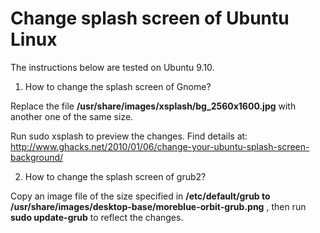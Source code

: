 # Change splash screen of Ubuntu Linux

The instructions below are tested on Ubuntu 9.10.

1. How to change the splash screen of Gnome?

Replace the file **/usr/share/images/xsplash/bg_2560x1600.jpg** with another one of the same size.

Run sudo xsplash to preview the changes. Find details at: <http://www.ghacks.net/2010/01/06/change-your-ubuntu-splash-screen-background/>

2. How to change the splash screen of grub2?

Copy an image file of the size specified in **/etc/default/grub to /usr/share/images/desktop-base/moreblue-orbit-grub.png** , then run **sudo update-grub** to reflect the changes.
